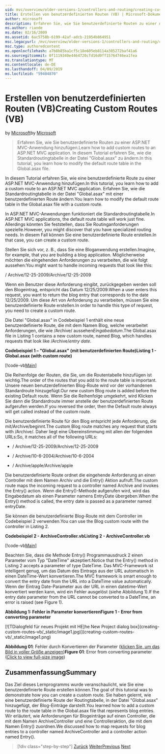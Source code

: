 ```yaml
---
uid: mvc/overview/older-versions-1/controllers-and-routing/creating-custom-routes-vb
title: Erstellen von benutzerdefinierten Routen (VB) | Microsoft-Dokumentation
author: microsoft
description: Erfahren Sie, wie Sie benutzerdefinierte Routen zu einer ASP.NET MVC-Anwendung hinzufügen. In diesem Tutorial erfahren Sie, wie die Standardroutingtabelle in der Datei "Global.asax" zu ändern.
ms.author: riande
ms.date: 02/16/2009
ms.assetid: 6ac5758b-6199-42af-adcb-21954b864951
msc.legacyurl: /mvc/overview/older-versions-1/controllers-and-routing/creating-custom-routes-vb
msc.type: authoredcontent
ms.openlocfilehash: a7b8b85ba1cf5c18e605eb8114a305272baf41a6
ms.sourcegitcommit: 0f1119340e4464720cfd16d0ff15764746ea1fea
ms.translationtype: MT
ms.contentlocale: de-DE
ms.lasthandoff: 04/09/2019
ms.locfileid: "59404870"
---
```

# <a name="creating-custom-routes-vb"></a><span data-ttu-id="c2153-104">Erstellen von benutzerdefinierten Routen (VB)</span><span class="sxs-lookup"><span data-stu-id="c2153-104">Creating Custom Routes (VB)</span></span>

<span data-ttu-id="c2153-105">by [Microsoft](https://github.com/microsoft)</span><span class="sxs-lookup"><span data-stu-id="c2153-105">by [Microsoft](https://github.com/microsoft)</span></span>

> <span data-ttu-id="c2153-106">Erfahren Sie, wie Sie benutzerdefinierte Routen zu einer ASP.NET MVC-Anwendung hinzufügen.</span><span class="sxs-lookup"><span data-stu-id="c2153-106">Learn how to add custom routes to an ASP.NET MVC application.</span></span> <span data-ttu-id="c2153-107">In diesem Tutorial erfahren Sie, wie die Standardroutingtabelle in der Datei "Global.asax" zu ändern.</span><span class="sxs-lookup"><span data-stu-id="c2153-107">In this tutorial, you learn how to modify the default route table in the Global.asax file.</span></span>


<span data-ttu-id="c2153-108">In diesem Tutorial erfahren Sie, wie eine benutzerdefinierte Route zu einer ASP.NET MVC-Anwendung hinzufügen.</span><span class="sxs-lookup"><span data-stu-id="c2153-108">In this tutorial, you learn how to add a custom route to an ASP.NET MVC application.</span></span> <span data-ttu-id="c2153-109">Erfahren Sie, wie die Standardroutingtabelle in der Datei "Global.asax" mit einer benutzerdefinierten Route ändern.</span><span class="sxs-lookup"><span data-stu-id="c2153-109">You learn how to modify the default route table in the Global.asax file with a custom route.</span></span>

<span data-ttu-id="c2153-110">In ASP.NET MVC-Anwendungen funktioniert die Standardroutingtabelle.</span><span class="sxs-lookup"><span data-stu-id="c2153-110">In ASP.NET MVC applications, the default route table will work just fine.</span></span> <span data-ttu-id="c2153-111">Allerdings könnten Sie feststellen, dass Sie Routinganforderungen spezielle.</span><span class="sxs-lookup"><span data-stu-id="c2153-111">However, you might discover that you have specialized routing needs.</span></span> <span data-ttu-id="c2153-112">In diesem Fall können Sie eine benutzerdefinierte Route erstellen.</span><span class="sxs-lookup"><span data-stu-id="c2153-112">In that case, you can create a custom route.</span></span>

<span data-ttu-id="c2153-113">Stellen Sie sich vor, z. B., dass Sie eine Bloganwendung erstellen.</span><span class="sxs-lookup"><span data-stu-id="c2153-113">Imagine, for example, that you are building a blog application.</span></span> <span data-ttu-id="c2153-114">Möglicherweise möchten die eingehenden Anforderungen zu verarbeiten, die wie folgt aussehen:</span><span class="sxs-lookup"><span data-stu-id="c2153-114">You might want to handle incoming requests that look like this:</span></span>

<span data-ttu-id="c2153-115">/ Archive/12-25-2009</span><span class="sxs-lookup"><span data-stu-id="c2153-115">/Archive/12-25-2009</span></span>

<span data-ttu-id="c2153-116">Wenn ein Benutzer diese Anforderung eingibt, zurückgegeben werden soll den Blogeintrag, entspricht das Datum 12/25/2009.</span><span class="sxs-lookup"><span data-stu-id="c2153-116">When a user enters this request, you want to return the blog entry that corresponds to the date 12/25/2009.</span></span> <span data-ttu-id="c2153-117">Um diese Art von Anforderung zu verarbeiten, müssen Sie eine benutzerdefinierte Route erstellen.</span><span class="sxs-lookup"><span data-stu-id="c2153-117">In order to handle this type of request, you need to create a custom route.</span></span>

<span data-ttu-id="c2153-118">Die Datei "Global.asax" in Codebeispiel 1 enthält eine neue benutzerdefinierte Route, die mit dem Namen Blog, welche verarbeitet Anforderungen, die wie /Archive/ aussehen*Eingabedatum*.</span><span class="sxs-lookup"><span data-stu-id="c2153-118">The Global.asax file in Listing 1 contains a new custom route, named Blog, which handles requests that look like /Archive/*entry date*.</span></span>

**<span data-ttu-id="c2153-119">Codebeispiel 1 – "Global.asax" (mit benutzerdefinierten Route)</span><span class="sxs-lookup"><span data-stu-id="c2153-119">Listing 1 - Global.asax (with custom route)</span></span>**

[!code-vb[Main](creating-custom-routes-vb/samples/sample1.vb)]

<span data-ttu-id="c2153-120">Die Reihenfolge der Routen, die Sie, um die Routentabelle hinzufügen ist wichtig.</span><span class="sxs-lookup"><span data-stu-id="c2153-120">The order of the routes that you add to the route table is important.</span></span> <span data-ttu-id="c2153-121">Unsere neuen benutzerdefinierten Blog-Route wird vor der vorhandenen Standardroute hinzugefügt.</span><span class="sxs-lookup"><span data-stu-id="c2153-121">Our new custom Blog route is added before the existing Default route.</span></span> <span data-ttu-id="c2153-122">Wenn Sie die Reihenfolge umgekehrt, wird Klicken Sie dann die Standardroute immer anstelle der benutzerdefinierten Route aufgerufen werden.</span><span class="sxs-lookup"><span data-stu-id="c2153-122">If you reversed the order, then the Default route always will get called instead of the custom route.</span></span>

<span data-ttu-id="c2153-123">Die benutzerdefinierte Route für den Blog entspricht jede Anforderung, die mit/Archive/beginnt.</span><span class="sxs-lookup"><span data-stu-id="c2153-123">The custom Blog route matches any request that starts with /Archive/.</span></span> <span data-ttu-id="c2153-124">Daher liegt eine Übereinstimmung mit allen der folgenden URLs:</span><span class="sxs-lookup"><span data-stu-id="c2153-124">So, it matches all of the following URLs:</span></span>

- <span data-ttu-id="c2153-125">/ Archive/12-25-2009</span><span class="sxs-lookup"><span data-stu-id="c2153-125">/Archive/12-25-2009</span></span>

- <span data-ttu-id="c2153-126">/ Archive/10-6-2004</span><span class="sxs-lookup"><span data-stu-id="c2153-126">/Archive/10-6-2004</span></span>

- <span data-ttu-id="c2153-127">/ Archive/apple</span><span class="sxs-lookup"><span data-stu-id="c2153-127">/Archive/apple</span></span>

<span data-ttu-id="c2153-128">Die benutzerdefinierte Route ordnet die eingehende Anforderung an einen Controller mit dem Namen Archiv und die Entry() Aktion aufruft.</span><span class="sxs-lookup"><span data-stu-id="c2153-128">The custom route maps the incoming request to a controller named Archive and invokes the Entry() action.</span></span> <span data-ttu-id="c2153-129">Wenn die Entry()-Methode aufgerufen wird, wird das Eingabedatum als einen Parameter namens EntryDate übergeben.</span><span class="sxs-lookup"><span data-stu-id="c2153-129">When the Entry() method is called, the entry date is passed as a parameter named entryDate.</span></span>

<span data-ttu-id="c2153-130">Sie können die benutzerdefinierte Blog-Route mit dem Controller im Codebeispiel 2 verwenden.</span><span class="sxs-lookup"><span data-stu-id="c2153-130">You can use the Blog custom route with the controller in Listing 2.</span></span>

**<span data-ttu-id="c2153-131">Codebeispiel 2 - ArchiveController.vb</span><span class="sxs-lookup"><span data-stu-id="c2153-131">Listing 2 - ArchiveController.vb</span></span>**

[!code-vb[Main](creating-custom-routes-vb/samples/sample2.vb)]

<span data-ttu-id="c2153-132">Beachten Sie, dass die Methode Entry() Programmausdruck 2 einen Parameter vom Typ "DateTime" akzeptiert.</span><span class="sxs-lookup"><span data-stu-id="c2153-132">Notice that the Entry() method in Listing 2 accepts a parameter of type DateTime.</span></span> <span data-ttu-id="c2153-133">Das MVC-Framework ist intelligent genug, um das Datum des Eintrags aus der URL automatisch in einen DateTime-Wert konvertieren.</span><span class="sxs-lookup"><span data-stu-id="c2153-133">The MVC framework is smart enough to convert the entry date from the URL into a DateTime value automatically.</span></span> <span data-ttu-id="c2153-134">Wenn der Eintrag Date-Parameter aus der URL in einen datetime-Wert konvertiert werden kann, wird ein Fehler ausgelöst (siehe Abbildung 1).</span><span class="sxs-lookup"><span data-stu-id="c2153-134">If the entry date parameter from the URL cannot be converted to a DateTime, an error is raised (see Figure 1).</span></span>

**<span data-ttu-id="c2153-135">Abbildung 1: Fehler in Parameter konvertieren</span><span class="sxs-lookup"><span data-stu-id="c2153-135">Figure 1 - Error from converting parameter</span></span>**


[![T<span data-ttu-id="c2153-136">Dialogfeld für neues Projekt mit HE]</span><span class="sxs-lookup"><span data-stu-id="c2153-136">he New Project dialog box]</span></span>(creating-custom-routes-vb/_static/image1.jpg)](creating-custom-routes-vb/_static/image1.png)

<span data-ttu-id="c2153-137">**Abbildung 01**: Fehler durch Konvertieren der Parameter ([klicken Sie, um das Bild in voller Größe anzeigen](creating-custom-routes-vb/_static/image2.png))</span><span class="sxs-lookup"><span data-stu-id="c2153-137">**Figure 01**: Error from converting parameter ([Click to view full-size image](creating-custom-routes-vb/_static/image2.png))</span></span>


## <a name="summary"></a><span data-ttu-id="c2153-138">Zusammenfassung</span><span class="sxs-lookup"><span data-stu-id="c2153-138">Summary</span></span>

<span data-ttu-id="c2153-139">Das Ziel dieses Lernprogramms wurde veranschaulicht, wie Sie eine benutzerdefinierte Route erstellen können.</span><span class="sxs-lookup"><span data-stu-id="c2153-139">The goal of this tutorial was to demonstrate how you can create a custom route.</span></span> <span data-ttu-id="c2153-140">Sie haben gelernt, wie eine benutzerdefinierte Route der Routingtabelle, in der Datei "Global.asax" hinzugefügt, der Blog-Einträge darstellt.</span><span class="sxs-lookup"><span data-stu-id="c2153-140">You learned how to add a custom route to the route table in the Global.asax file that represents blog entries.</span></span> <span data-ttu-id="c2153-141">Wir erläutert, wie Anforderungen für Blogeinträge auf einen Controller, die mit dem Namen ArchiveController und eine Controlleraktion, die mit dem Namen Entry() zuordnen.</span><span class="sxs-lookup"><span data-stu-id="c2153-141">We discussed how to map requests for blog entries to a controller named ArchiveController and a controller action named Entry().</span></span>

> [!div class="step-by-step"]
> <span data-ttu-id="c2153-142">[Zurück](asp-net-mvc-controller-overview-vb.md)
> [Weiter](creating-a-route-constraint-vb.md)</span><span class="sxs-lookup"><span data-stu-id="c2153-142">[Previous](asp-net-mvc-controller-overview-vb.md)
[Next](creating-a-route-constraint-vb.md)</span></span>
